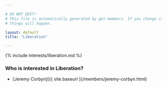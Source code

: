 ```yaml
---

# DO NOT EDIT!
# This file is automatically generated by get-members. If you change it, bad
# things will happen.

layout: default
title: "Liberation"

---
```


{% include interests/liberation.md %}

### Who is interested in Liberation?


* [Jeremy Corbyn]({{ site.baseurl }}/members/jeremy-corbyn.html)
